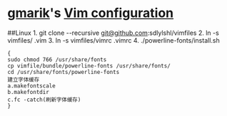 # [gmarik](http://github.com/gmarik)'s [Vim configuration](http://github.com/gmarik/vimfiles)

##Linux
    1. git clone --recursive git@github.com:sdlylshl/vimfiles
    2. ln -s vimfiles/ .vim
    3. ln -s vimfiles/vimrc .vimrc
    4. ./powerline-fonts/install.sh
    
    {
    sudo chmod 766 /usr/share/fonts
    cp vimfile/bundle/powerline-fonts /usr/share/fonts/
    cd /usr/share/fonts/powerline-fonts
    建立字体缓存
    a.makefontscale
    b.makefontdir
    c.fc -catch(刷新字体缓存)
    }
